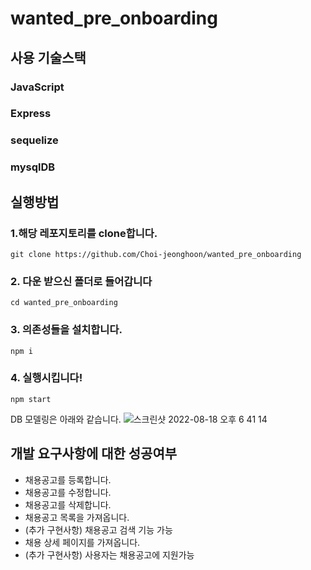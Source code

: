# wanted_pre_onboarding

## 사용 기술스택

### JavaScript

### Express

### sequelize

### mysqlDB

## 실행방법

### 1.해당 레포지토리를 clone합니다.

```shell
git clone https://github.com/Choi-jeonghoon/wanted_pre_onboarding
```

### 2. 다운 받으신 폴더로 들어갑니다

```shell
cd wanted_pre_onboarding
```

### 3. 의존성들을 설치합니다.

```shell
npm i
```

### 4. 실행시킵니다!

```shell
npm start
```

DB 모델링은 아래와 같습니다.
![스크린샷 2022-08-18 오후 6 41 14](https://user-images.githubusercontent.com/68211978/186353651-25140257-ef6f-4c71-990c-2afc5ac3989d.png)

## 개발 요구사항에 대한 성공여부

- 채용공고를 등록합니다.
- 채용공고를 수정합니다.
- 채용공고를 삭제합니다.
- 채용공고 목록을 가져옵니다.
- (추가 구현사항) 채용공고 검색 기능 가능
- 채용 상세 페이지를 가져옵니다.
- (추가 구현사항) 사용자는 채용공고에 지원가능


